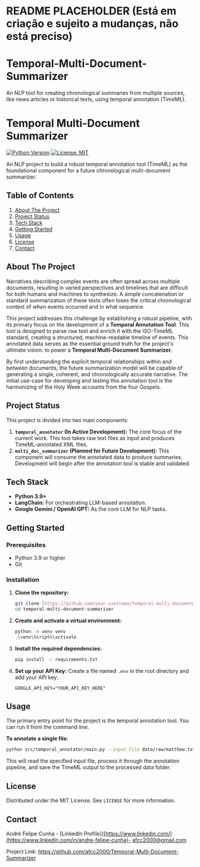 # README PLACEHOLDER (Está em criação e sujeito a mudanças, não está preciso)

# Temporal-Multi-Document-Summarizer
An NLP tool for creating chronological summaries from multiple sources, like news articles or historical texts, using temporal annotation (TimeML).


# Temporal Multi-Document Summarizer

[![Python Version](https://img.shields.io/badge/Python-3.9%2B-blue.svg)](https://www.python.org/)
[![License: MIT](https://img.shields.io/badge/License-MIT-yellow.svg)](https://opensource.org/licenses/MIT)

An NLP project to build a robust temporal annotation tool (TimeML) as the foundational component for a future chronological multi-document summarizer.

## Table of Contents

1.  [About The Project](#about-the-project)
2.  [Project Status](#project-status)
3.  [Tech Stack](#tech-stack)
4.  [Getting Started](#getting-started)
5.  [Usage](#usage)
6.  [License](#license)
7.  [Contact](#contact)

## About The Project

Narratives describing complex events are often spread across multiple documents, resulting in varied perspectives and timelines that are difficult for both humans and machines to synthesize. A simple concatenation or standard summarization of these texts often loses the critical chronological context of *when* events occurred and in what sequence.

This project addresses this challenge by establishing a robust pipeline, with its primary focus on the development of a **Temporal Annotation Tool**. This tool is designed to parse raw text and enrich it with the ISO-TimeML standard, creating a structured, machine-readable timeline of events. This annotated data serves as the essential ground truth for the project's ultimate vision: to power a **Temporal Multi-Document Summarizer**.

By first understanding the explicit temporal relationships within and between documents, the future summarization model will be capable of generating a single, coherent, and chronologically accurate narrative. The initial use-case for developing and testing this annotation tool is the harmonizing of the Holy Week accounts from the four Gospels.

## Project Status

This project is divided into two main components:

1.  **`temporal_annotator` (In Active Development):** The core focus of the current work. This tool takes raw text files as input and produces TimeML-annotated XML files.
2.  **`multi_doc_summarizer` (Planned for Future Development):** This component will consume the annotated data to produce summaries. Development will begin after the annotation tool is stable and validated.

## Tech Stack

* **Python 3.9+**
* **LangChain:** For orchestrating LLM-based annotation.
* **Google Gemini / OpenAI GPT:** As the core LLM for NLP tasks.

## Getting Started

### Prerequisites

* Python 3.9 or higher
* Git

### Installation

1.  **Clone the repository:**
    ```sh
    git clone [https://github.com/your-username/temporal-multi-document-summarizer.git](https://github.com/your-username/temporal-multi-document-summarizer.git)
    cd temporal-multi-document-summarizer
    ```

2.  **Create and activate a virtual environment:**
    ```sh
    python -m venv venv
    .\venv\Scripts\activate
    ```

3.  **Install the required dependencies:**
    ```sh
    pip install -r requirements.txt
    ```

4.  **Set up your API Key:**
    Create a file named `.env` in the root directory and add your API key:
    ```
    GOOGLE_API_KEY="YOUR_API_KEY_HERE"
    ```

## Usage

The primary entry point for the project is the temporal annotation tool. You can run it from the command line.

**To annotate a single file:**

```sh
python src/temporal_annotator/main.py --input_file data/raw/matthew.txt --output_file data/processed/matthew_timeml.xml
```

This will read the specified input file, process it through the annotation pipeline, and save the TimeML output to the processed data folder.

## License

Distributed under the MIT License. See `LICENSE` for more information.

## Contact

André Felipe Cunha - [LinkedIn Profile]([https://www.linkedin.com/](https://www.linkedin.com/in/andre-felipe-cunha)- afcc2000@gmail.com

Project Link: https://github.com/afcc2000/Temporal-Multi-Document-Summarizer
